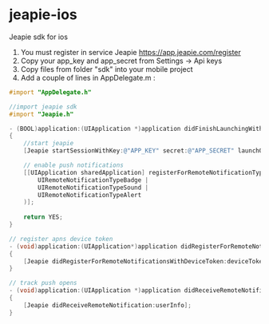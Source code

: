jeapie-ios
==========

Jeapie sdk for ios

1. You must register in service Jeapie https://app.jeapie.com/register
2. Copy your app_key and app_secret from Settings -> Api keys
3. Copy files from folder "sdk" into your mobile project
4. Add a couple of lines in AppDelegate.m :

```objectivec
#import "AppDelegate.h"

//import jeapie sdk
#import "Jeapie.h"

- (BOOL)application:(UIApplication *)application didFinishLaunchingWithOptions:(NSDictionary *)launchOptions
{
    //start jeapie
    [Jeapie startSessionWithKey:@"APP_KEY" secret:@"APP_SECRET" launchOptions:launchOptions];

    // enable push notifications
    [[UIApplication sharedApplication] registerForRemoteNotificationTypes:(
        UIRemoteNotificationTypeBadge | 
        UIRemoteNotificationTypeSound | 
        UIRemoteNotificationTypeAlert
    )];
    
    return YES;
}

// register apns device token
- (void)application:(UIApplication*)application didRegisterForRemoteNotificationsWithDeviceToken:(NSData*)deviceToken
{
    [Jeapie didRegisterForRemoteNotificationsWithDeviceToken:deviceToken];
}

// track push opens
- (void)application:(UIApplication *)application didReceiveRemoteNotification:(NSDictionary *)userInfo
{
    [Jeapie didReceiveRemoteNotification:userInfo];
}
```
